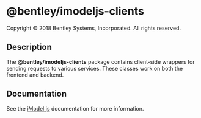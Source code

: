 # @bentley/imodeljs-clients

Copyright © 2018 Bentley Systems, Incorporated. All rights reserved.

## Description

The __@bentley/imodeljs-clients__ package contains client-side wrappers for sending requests to various services.
These classes work on both the frontend and backend.

## Documentation

See the [iModel.js](https://www.imodeljs.org) documentation for more information.
